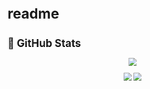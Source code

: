 # readme

## :wine_glass: GitHub Stats
<p align = 'center'>
    <img src='https://github-readme-streak-stats.herokuapp.com/?user=unsterblichenn&theme=omni&hide_border=true'>
</p>

<p align = 'center'>
    <img src='https://github-readme-stats.vercel.app/api?username=unsterblichenn&count_private=true&include_all_commits=true&show_icons=true&theme=omni&hide_border=true&line_height=27'/>
    <img src='https://github-readme-stats.vercel.app/api/top-langs/?username=unsterblichenn&show_icons=true&hide=php,html,typescript,css,markdown,python&theme=omni&line_height=27&hide_border=true'/>
</p>

<h2 align="center"></h2>
</p>
